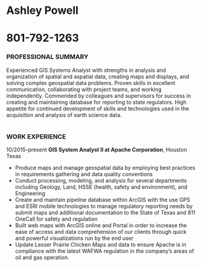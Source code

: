 # Ashley Powell
801-792-1263
===
### PROFESSIONAL SUMMARY #
Experienced GIS Systems Analyst with strengths in analysis and organization of spatial and aspatial data, creating maps and displays, and solving complex geospatial data problems. Proven skills in excellent communication, collaborating with project teams, and working independently. Commended by colleagues and supervisors for success in creating and maintaining database for reporting to state regulators. High appetite for continued development of skills and technologies used in the acquisition and analysis of earth science data.
#
### WORK EXPERIENCE #
10/2015-present	__GIS System Analyst II at Apache Corporation__, Houston Texas
+ Produce maps and manage geospatial data by employing best practices in requirements gathering and data quality conventions
+ Conduct processing, modeling, and analysis for several departments including Geology, Land, HSSE (health, safety and environment), and Engineering
+ Create and maintain pipeline database within ArcGIS with the use GPS and ESRI mobile technologies to manage regulatory reporting needs by submit maps and additional documentation to the State of Texas and 811 OneCall for safety and regulation
+ Built web maps with ArcGIS online and Portal in order to increase the ease of access and data comprehension of our clients through quick and powerful visualizations run by the end user 
+ Update Lesser Prairie Chicken Maps and data to ensure Apache is in compliance with the latest WAFWA regulation in the company’s areas of oil and gas operation.
